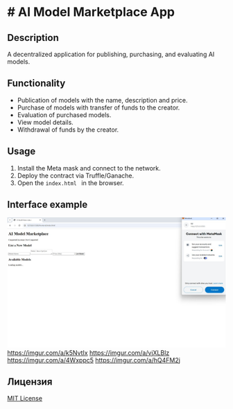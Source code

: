# # AI Model Marketplace App

## Description
A decentralized application for publishing, purchasing, and evaluating AI models. 

## Functionality
- Publication of models with the name, description and price.
- Purchase of models with transfer of funds to the creator.
- Evaluation of purchased models.
- View model details.
- Withdrawal of funds by the creator.

## Usage
1. Install the Meta mask and connect to the network.
2. Deploy the contract via Truffle/Ganache.
3. Open the `index.html ` in the browser.

## Interface example
![alt text](<Изображение WhatsApp 2025-01-09 в 18.36.13_27089e3c.jpg>)
https://imgur.com/a/k5NvtIx
https://imgur.com/a/vjXLBlz
https://imgur.com/a/4Wxppc5
https://imgur.com/a/hQ4FM2j

## Лицензия
[MIT License](LICENSE)  
